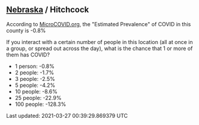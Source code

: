 
## [Nebraska](/united-states/nebraska) / Hitchcock

According to [MicroCOVID.org](http://microcovid.org),
the "Estimated Prevalence" of COVID in this county is -0.8%

If you interact with a certain number of people in this location
(all at once in a group, or spread out across the day), what is the chance that
1 or more of them has COVID?

- 1 person: -0.8%
- 2 people: -1.7%
- 3 people: -2.5%
- 5 people: -4.2%
- 10 people: -8.6%
- 25 people: -22.9%
- 100 people: -128.3%

Last updated: 2021-03-27 00:39:29.869379 UTC
